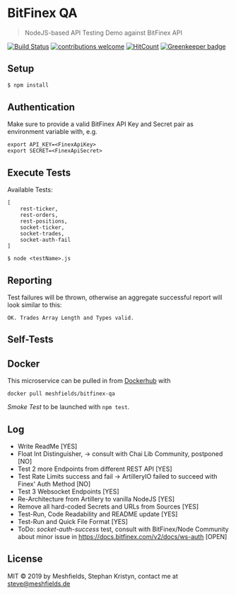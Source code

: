 # BitFinex QA
> NodeJS-based API Testing Demo against BitFinex API

[![Build Status](https://travis-ci.org/meshfields/bitfinex-qa.svg?branch=master)](https://travis-ci.org/meshfields/bitfinex-qa) 
[![contributions welcome](https://img.shields.io/badge/contributions-welcome-brightgreen.svg?style=flat)](https://github.com/meshfields/bitfinex-qa/issues) 
[![HitCount](http://hits.dwyl.io/meshfields/bitfinex-qa.svg)](http://hits.dwyl.io/meshfields/bitfinex-qa) 
[![Greenkeeper badge](https://badges.greenkeeper.io/meshfields/bitfinex-qa.svg)](https://greenkeeper.io/) 

## Setup

```bash
$ npm install
```


## Authentication

Make sure to provide a valid BitFinex API Key and Secret pair as environment variable with, e.g.

```
export API_KEY=<FinexApiKey>
export SECRET=<FinexApiSecret>
```

## Execute Tests

Available Tests:

```
[
    rest-ticker, 
    rest-orders,
    rest-positions,
    socket-ticker,
    socket-trades,
    socket-auth-fail
]
```

```
$ node <testName>.js
```

## Reporting

Test failures will be thrown, otherwise an aggregate successful report will look similar to this:

```                 
OK. Trades Array Length and Types valid.
```

## Self-Tests

## Docker

This microservice can be pulled in from [Dockerhub](https://hub.docker.com/r/meshfields/bitfinex-qa) with

`docker pull meshfields/bitfinex-qa`

*Smoke Test* to be launched with `npm test`.

## Log

* Write ReadMe [YES]
* Float Int Distinguisher, -> consult with Chai Lib Community, postponed [NO]
* Test 2 more Endpoints from different REST API [YES]
* Test Rate Limits success and fail -> ArtilleryIO failed to succeed with Finex' Auth Method [NO]
* Test 3 Websocket Endpoints [YES]
* Re-Architecture from Artillery to vanilla NodeJS [YES]
* Remove all hard-coded Secrets and URLs from Sources [YES]
* Test-Run, Code Readability and README update [YES]
* Test-Run and Quick File Format [YES]
* ToDo: *socket-auth-success* test, consult with BitFinex/Node Community about minor issue in https://docs.bitfinex.com/v2/docs/ws-auth [OPEN]

## License

MIT © 2019 by Meshfields, Stephan Kristyn, contact me at steve@meshfields.de